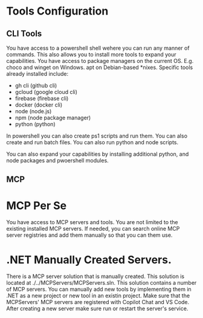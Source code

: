 # Tools Configuration

## CLI Tools
You have access to a powershell shell wehere you can run any manner of commands. 
This also allows you to install more tools to expand your capabilities. You have access to package managers on the current OS. E.g. choco and winget on Windows. apt on Debian-based *nixes.
Specific tools already installed include:

* gh cli (github cli)
* gcloud (google cloud cli)
* firebase (firebase cli)
* docker (docker cli)
* node (node.js)
* npm (node package manager)
* python (python)

In powershell you can also create ps1 scripts and run them. You can also create and run batch files. You can also run python and node scripts.

You can also expand your capabilities by installing additional python, and node packages and pwoershell modules.

## MCP  

# MCP Per Se
You have access to MCP servers and tools. You are not limited to the existing installed MCP servers. If needed, you can search online MCP server registries and add them manually so that you can them use.

# .NET Manually Created Servers.

There is a MCP server solution that is manually created. This solution is located at ./../MCPServers/MCPServers.sln. 
This solution contains a number of MCP servers. You can manually add new tools by implementing them in .NET as a new project or new tool in an existin project.
Make sure that the MCPServers' MCP servers are registered with Copilot Chat and VS Code. After creating a new server make sure run or restart the server's service.
